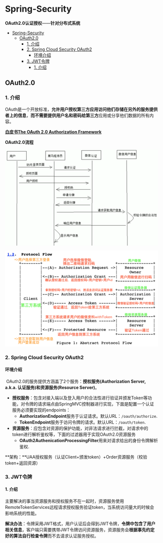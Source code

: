 # Spring-Security

 **OAuth2.0认证授权**——**针对分布式系统**
- [Spring-Security](#spring-security)
  - [OAuth2.0](#oauth20)
    - [1. 介绍](#1-介绍)
    - [2. Spring Cloud Security OAuth2](#2-spring-cloud-security-oauth2)
      - [环境介绍](#环境介绍)
    - [3. JWT令牌](#3-jwt令牌)
      - [1. 介绍](#1-介绍-1)


## OAuth2.0

### 1. 介绍

​	OAuth是一个开放标准，**允许用户授权第三方应用访问他们存储在另外的服务提供者上的信息**，**而不需要提供用户名和密码给第三方**应用或分享他们数据的所有内容。

**[白皮书The OAuth 2.0 Authorization Framework](https://datatracker.ietf.org/doc/html/rfc6749)**

**OAuth2.0流程**

![image-20220331101501673](Spring-Security.assets/image-20220331101501673.png)

<img src="Spring-Security.assets/image-20220331102737280.png" alt="image-20220331102737280" style="zoom:200%;" />

### 2. Spring Cloud Security OAuth2

####   环境介绍

​		OAuth2.0的服务提供方涵盖了2个服务：**授权服务(Authorization Server, a.k.a. 认证服务)**和**资源服务(Resource Server)**。

- **授权服务**：包含对接入端以及登入用户的合法性进行验证并颁发Token等功能，对令牌的请求端点由SpringMVC控制器进行实现，下面是配置一个认证服务必须要实现的endpoints：
  - **AuthorizationEndpoint**服务于认证请求。默认URL：`/oauth/authorize`.
  - **TokenEndpoint**服务于访问令牌的请求。默认URL：`/oauth/token`.
- **资源服务**：应包含对资源的保护功能，对非法请求进行拦截，对请求中的token进行解析鉴权等，下面的过滤器用于实现OAuth2.0资源服务
  - **OAuth2AuthenicationProcessingFilter**用来对请求给出的身份令牌解析鉴权.

**架构：**UAA授权服务（认证Client+颁发token）+Order资源服务（校验token+返回资源）





### 3. JWT令牌

#### 1. 介绍

​		主要解决的事当资源服务和授权服务不在一起时，资源服务使用RemoteTokenServices远程请求授权服务验证token，当系统访问量大的时候会影响系统的性能。

**解决办法**：令牌采用JWT格式，用户认证后会得到JWT令牌，**令牌中包含了用户相关信息**，客户端只需要携带JWT令牌访问资源服务，资源服务会**根据事先约定好的算法自行检查令牌**而不去请求认证服务授权。

